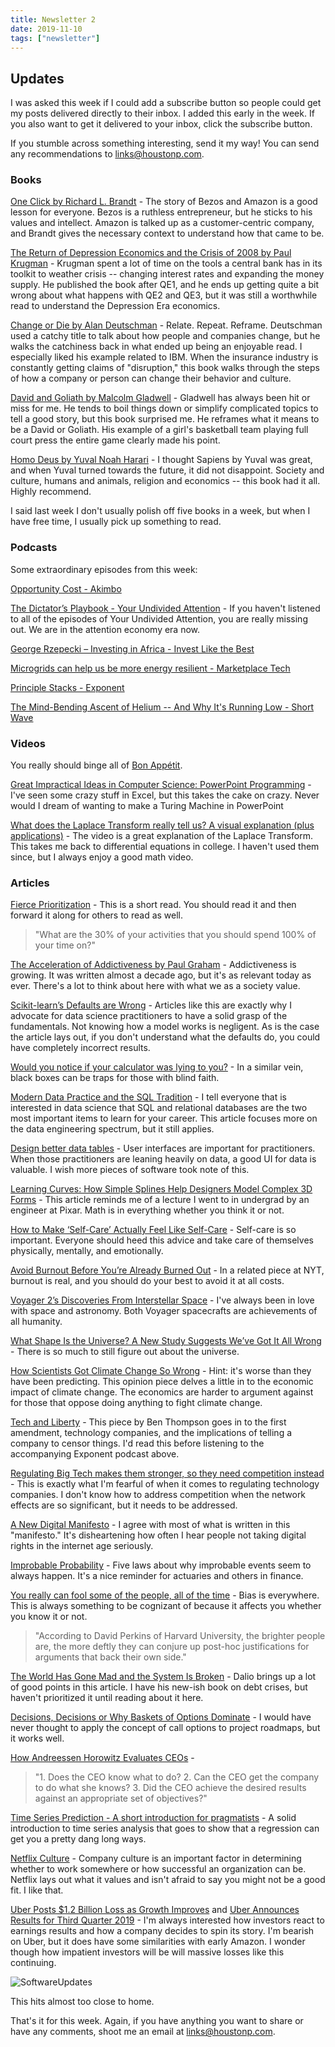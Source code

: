```yaml
---
title: Newsletter 2
date: 2019-11-10
tags: ["newsletter"]
---
```


## Updates

I was asked this week if I could add a subscribe button so people could get my posts delivered directly to their inbox. I added this early in the week. If you also want to get it delivered to your inbox, click the subscribe button.

If you stumble across something interesting, send it my way! You can send any recommendations to [links@houstonp.com](mailto:links@houstonp.com).

<!--more-->

### Books

[One Click by Richard L. Brandt](https://smile.amazon.com/Rework-Jason-Fried/dp/0307463745) - The story of Bezos and Amazon is a good lesson for everyone. Bezos is a ruthless entrepreneur, but he sticks to his values and intellect. Amazon is talked up as a customer-centric company, and Brandt gives the necessary context to understand how that came to be.

[The Return of Depression Economics and the Crisis of 2008 by Paul Krugman](https://smile.amazon.com/Zero-One-Notes-Startups-Future/dp/0804139296) - Krugman spent a lot of time on the tools a central bank has in its toolkit to weather crisis -- changing interest rates and expanding the money supply. He published the book after QE1, and he ends up getting quite a bit wrong about what happens with QE2 and QE3, but it was still a worthwhile read to understand the Depression Era economics.

[Change or Die by Alan Deutschman](https://smile.amazon.com/Order-Time-Carlo-Rovelli-ebook/dp/B07638M8JL) - Relate. Repeat. Reframe. Deutschman used a catchy title to talk about how people and companies change, but he walks the catchiness back in what ended up being an enjoyable read. I especially liked his example related to IBM. When the insurance industry is constantly getting claims of "disruption," this book walks through the steps of how a company or person can change their behavior and culture.

[David and Goliath by Malcolm Gladwell](https://smile.amazon.com/Fifth-Risk-Michael-Lewis-ebook/dp/B07FFCMSCX) - Gladwell has always been hit or miss for me. He tends to boil things down or simplify complicated topics to tell a good story, but this book surprised me. He reframes what it means to be a David or Goliath. His example of a girl's basketball team playing full court press the entire game clearly made his point.

[Homo Deus by Yuval Noah Harari](https://smile.amazon.com/Big-Short-Inside-Doomsday-Machine-ebook/dp/B003LSTK8G) - I thought Sapiens by Yuval was great, and when Yuval turned towards the future, it did not disappoint. Society and culture, humans and animals, religion and economics -- this book had it all. Highly recommend.

I said last week I don't usually polish off five books in a week, but when I have free time, I usually pick up something to read.

### Podcasts

Some extraordinary episodes from this week:

[Opportunity Cost - Akimbo](https://www.akimbo.link/blog/s-5-e-13-opportunity-cost)

[The Dictator’s Playbook - Your Undivided Attention](https://www.bloomberg.com/news/audio/2019-10-30/gregory-zuckerman-on-the-quant-revolution-podcast) - If you haven't listened to all of the episodes of Your Undivided Attention, you are really missing out. We are in the attention economy era now.

[George Rzepecki – Investing in Africa - Invest Like the Best](https://investlikethebest.libsyn.com/george-rzepecki-investing-in-africa-invest-like-the-best-ep146)

[Microgrids can help us be more energy resilient - Marketplace Tech](https://www.marketplace.org/shows/marketplace-tech/microgrids-can-help-us-be-more-energy-resilient/)

[Principle Stacks - Exponent](https://exponent.fm/episode-177-principle-stacks/)

[The Mind-Bending Ascent of Helium -- And Why It's Running Low - Short Wave](https://www.npr.org/2019/11/01/775554343/the-world-is-constantly-running-out-of-helium-heres-why-it-matters)

### Videos

You really should binge all of [Bon Appétit](https://www.youtube.com/channel/UCbpMy0Fg74eXXkvxJrtEn3w).

[Great Impractical Ideas in Computer Science: PowerPoint Programming](https://www.youtube.com/watch?v=_3loq22TxSc&t=2578s) - I've seen some crazy stuff in Excel, but this takes the cake on crazy. Never would I dream of wanting to make a Turing Machine in PowerPoint

[What does the Laplace Transform really tell us? A visual explanation (plus applications)](https://www.youtube.com/watch?v=n2y7n6jw5d0) - The video is a great explanation of the Laplace Transform. This takes me back to differential equations in college. I haven't used them since, but I always enjoy a good math video.

### Articles

[Fierce Prioritization](https://feld.com/archives/2019/09/fierce-prioritization.html) - This is a short read. You should read it and then forward it along for others to read as well.

> "What are the 30% of your activities that you should spend 100% of your time on?"

[The Acceleration of Addictiveness by Paul Graham](http://www.paulgraham.com/addiction.html) - Addictiveness is growing. It was written almost a decade ago, but it's as relevant today as ever. There's a lot to think about here with what we as a society value.

[Scikit-learn’s Defaults are Wrong](https://ryxcommar.com/2019/08/30/scikit-learns-defaults-are-wrong/) - Articles like this are exactly why I advocate for data science practitioners to have a solid grasp of the fundamentals. Not knowing how a model works is negligent. As is the case the article lays out, if you don't understand what the defaults do, you could have completely incorrect results.

[Would you notice if your calculator was lying to you?](https://cosmosmagazine.com/technology/would-you-notice-if-your-calculator-was-lying-to-you) - In a similar vein, black boxes can be traps for those with blind faith.

[Modern Data Practice and the SQL Tradition](https://tselai.com/modern-data-practice-and-the-sql-tradition.html) - I tell everyone that is interested in data science that SQL and relational databases are the two most important items to learn for your career. This article focuses more on the data engineering spectrum, but it still applies.

[Design better data tables](https://uxdesign.cc/design-better-data-tables-4ecc99d23356) - User interfaces are important for practitioners. When those practitioners are leaning heavily on data, a good UI for data is valuable. I wish more pieces of software took note of this.

[Learning Curves: How Simple Splines Help Designers Model Complex 3D Forms](https://99percentinvisible.org/article/learning-curves-how-simple-splines-help-designers-model-complex-3d-forms/) - This article reminds me of a lecture I went to in undergrad by an engineer at Pixar. Math is in everything whether you think it or not.

[How to Make ‘Self-Care’ Actually Feel Like Self-Care](https://www.nytimes.com/2019/11/03/smarter-living/self-care-routines-that-actually-help.html) - Self-care is so important. Everyone should heed this advice and take care of themselves physically, mentally, and emotionally.

[Avoid Burnout Before You’re Already Burned Out](https://www.nytimes.com/2019/11/06/smarter-living/avoid-burnout-work-tips.html) - In a related piece at NYT, burnout is real, and you should do your best to avoid it at all costs.

[Voyager 2’s Discoveries From Interstellar Space](https://www.nytimes.com/2019/11/04/science/voyager-2-interstellar-solar-wind.html) - I've always been in love with space and astronomy. Both Voyager spacecrafts are achievements of all humanity.

[What Shape Is the Universe? A New Study Suggests We’ve Got It All Wrong](https://www.quantamagazine.org/what-shape-is-the-universe-closed-or-flat-20191104/) - There is so much to still figure out about the universe.

[How Scientists Got Climate Change So Wrong](https://www.nytimes.com/2019/11/08/opinion/sunday/science-climate-change.html) - Hint: it's worse than they have been predicting. This opinion piece delves a little in to the economic impact of climate change. The economics are harder to argument against for those that oppose doing anything to fight climate change.

[Tech and Liberty](https://stratechery.com/2019/tech-and-liberty/) - This piece by Ben Thompson goes in to the first amendment, technology companies, and the implications of telling a company to censor things. I'd read this before listening to the accompanying Exponent podcast above.

[Regulating Big Tech makes them stronger, so they need competition instead](https://www.economist.com/open-future/2019/06/06/regulating-big-tech-makes-them-stronger-so-they-need-competition-instead) - This is exactly what I'm fearful of when it comes to regulating technology companies. I don't know how to address competition when the network effects are so significant, but it needs to be addressed.

[A New Digital Manifesto](https://anewdigitalmanifesto.com/) - I agree with most of what is written in this "manifesto." It's disheartening how often I hear people not taking digital rights in the internet age seriously.

[Improbable Probability](https://www.imperial.ac.uk/be-inspired/magazine/issue-41/improbable-probability/) - Five laws about why improbable events seem to always happen. It's a nice reminder for actuaries and others in finance.

[You really can fool some of the people, all of the time](https://outline.com/9uhZpr) - Bias is everywhere. This is always something to be cognizant of because it affects you whether you  know it or not.

> "According to David Perkins of Harvard University, the brighter people are, the more deftly they can conjure up post-hoc justifications for arguments that back their own side."

[The World Has Gone Mad and the System Is Broken](https://www.linkedin.com/pulse/world-has-gone-mad-system-broken-ray-dalio/) - Dalio brings up a lot of good points in this article. I have his new-ish book on debt crises, but haven't prioritized it until reading about it here.

[Decisions, Decisions or Why Baskets of Options Dominate](https://medium.com/@kentbeck_7670/decisions-decisions-or-why-baskets-of-options-dominate-9ac63658b593) - I would have never thought to apply the concept of call options to project roadmaps, but it works well.

[How Andreessen Horowitz Evaluates CEOs](https://a16z.com/2010/05/31/how-andreessen-horowitz-evaluates-ceos/) - 

> "1. Does the CEO know what to do? 2. Can the CEO get the company to do what she knows? 3. Did the CEO achieve the desired results against an appropriate set of objectives?"

[Time Series Prediction - A short introduction for pragmatists](https://www.liip.ch/en/blog/time-series-prediction-a-short-comparison-of-best-practices) - A solid introduction to time series analysis that goes to show that a regression can get you a pretty dang long ways.

[Netflix Culture](https://jobs.netflix.com/culture) - Company culture is an important factor in determining whether to work somewhere or how successful an organization can be. Netflix lays out what it values and isn't afraid to say you might not be a good fit. I like that.

[Uber Posts $1.2 Billion Loss as Growth Improves](https://www.nytimes.com/2019/11/04/technology/uber-earnings-loss.html) and [Uber Announces Results for Third Quarter 2019](https://investor.uber.com/news-events/news/press-release-details/2019/Uber-Announces-Results-for-Third-Quarter-2019/default.aspx) - I'm always interested how investors react to earnings results and how a company decides to spin its story. I'm bearish on Uber, but it does have some similarities with early Amazon. I wonder though how impatient investors will be will massive losses like this continuing.

![SoftwareUpdates](https://imgs.xkcd.com/comics/software_updates.png)

This hits almost too close to home.

That's it for this week. Again, if you have anything you want to share or have any comments, shoot me an email at [links@houstonp.com](mailto:links@houstonp.com).